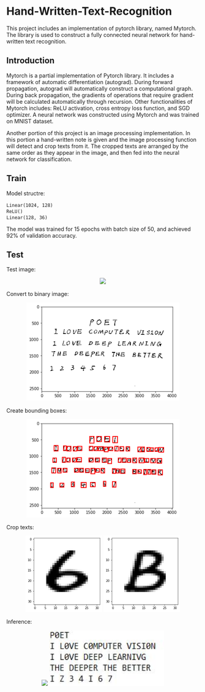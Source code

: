 # Hand-Written-Text-Recognition
This project includes an implementation of pytorch library, named Mytorch. The library is used to construct a fully connected neural network for hand-written text recognition. 
## Introduction
Mytorch is a partial implementation of Pytorch library. It includes a framework of automatic differentiation (autograd). During forward propagation, autograd will automatically construct a computational graph. During back propagation, the gradients of operations that require gradient will be calculated automatically through recursion. Other functionalities of Mytorch includes: ReLU activation, cross entropy loss function, and SGD optimizer. A neural network was constructed using Mytorch and was trained on MNIST dataset.

Another portion of this project is an image processing implementation. In this portion a hand-written note is given and the image processing function will detect and crop texts from it. The cropped texts are arranged by the same order as they appear in the image, and then fed into the neural network for classification. 

## Train
Model structre:
```
Linear(1024, 128)
ReLU()
Linear(128, 36)
```

The model was trained for 15 epochs with batch size of 50, and achieved 92% of validation accuracy.

## Test
Test image:
<div align="center">
  <img src="images/test.jpg" width="300"/>
</div>

Convert to binary image:
<div align="center">
  <img src="result/binary.png" width="400"/>
</div>

Create bounding boxes:
<div align="center">
  <img src="result/bbox.png" width="400"/>
</div>

Crop texts:
<div align="center">
  <img src="result/6.png" width="200"/>
  <img src="result/B.png" width="200"/>
</div>

Inference:
<div align="center">
  <img src="images/test.jpg" width="300"/>
  
  <img src="result/result.jpg" width="300"/>
</div>
